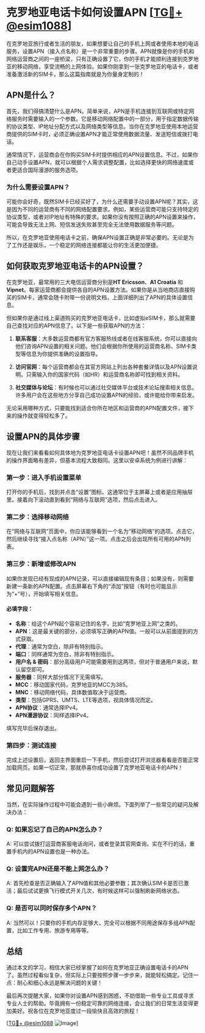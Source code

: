# 克罗地亚电话卡如何设置APN [[TG💪+ @esim1088](https://t.me/s/esim1088)]

在克罗地亚旅行或者生活的朋友，如果想要让自己的手机上网或者使用本地的电话服务，设置APN（接入点名称）是一个非常重要的步骤。APN就像是你的手机和网络运营商之间的一座桥梁，只有正确设置了它，你的手机才能顺利连接到克罗地亚的移动网络，享受流畅的上网体验。如果你刚拿到一张克罗地亚的电话卡，或者准备激活新的SIM卡，那么这篇指南就是为你量身定制的！

## APN是什么？

首先，我们得搞清楚什么是APN。简单来说，APN是手机连接到互联网或特定网络服务时需要输入的一个参数。它是移动网络配置中的一部分，用于指定数据传输的协议类型、IP地址分配方式以及网络类型等信息。当你在克罗地亚使用本地运营商提供的SIM卡时，必须正确设置APN才能正常使用数据流量、发送短信或拨打电话。

通常情况下，运营商会在你购买SIM卡时提供相应的APN设置信息。不过，如果你自己动手设置APN，就可以根据个人需求调整配置，比如选择更快的网络速度或者更适合国际漫游的服务选项。

### 为什么需要设置APN？

可能你会好奇，既然SIM卡已经买好了，为什么还需要手动设置APN呢？其实，这是因为不同的运营商有不同的网络配置要求。例如，某些运营商可能只支持特定的协议类型，或者对IP地址有特殊的要求。如果你没有按照正确的APN设置来操作，可能会导致无法上网、短信发送失败甚至完全无法使用数据服务等问题。

所以，在克罗地亚使用电话卡之前，确保APN设置正确是非常必要的。无论是为了工作还是娱乐，一个稳定的网络连接都能让你的生活更加便捷。

## 如何获取克罗地亚电话卡的APN设置？

在克罗地亚，最常用的三大电信运营商分别是**HT Ericsson**、**A1 Croatia** 和 **Vipnet**。每家运营商都会提供各自的APN设置方法。如果你是从当地商店直接购买的SIM卡，通常会随卡附带一份说明文档，上面详细列出了APN的具体设置信息。

但如果你是通过线上渠道购买的克罗地亚电话卡，比如虚拟eSIM卡，那么就需要自己查找对应的APN信息了。以下是一些获取APN的方法：

1. **联系客服**：大多数运营商都有官方客服热线或者在线客服系统，你可以直接向他们咨询APN设置的相关问题。他们会根据你所使用的运营商名称、SIM卡类型等信息为你提供准确的设置指导。
   
2. **访问官网**：每个运营商都会在其官方网站上列出各种套餐详情以及APN设置说明。只需输入你的国家代码（如HR）和运营商名称即可找到相关资料。

3. **社交媒体与论坛**：有时候也可以通过社交媒体平台或技术论坛搜索相关信息。许多用户会在这些地方分享自己成功设置APN的经验，或许能给你带来启发。

无论采用哪种方式，只要能找到适合你所在地区和运营商的APN配置文件，接下来的操作就变得轻松多了。

## 设置APN的具体步骤

现在让我们来看看如何具体地为克罗地亚电话卡设置APN吧！虽然不同品牌手机的操作界面略有差异，但基本流程大致相同。这里以安卓系统为例进行讲解：

### 第一步：进入手机设置菜单

打开你的手机后，找到并点击“设置”图标。这通常位于主屏幕上或者是应用抽屉里。接着向下滚动直到看到“网络与互联网”选项，然后点击进入。

### 第二步：选择移动网络

在“网络与互联网”页面中，你应该能够看到一个名为“移动网络”的选项。点击它，然后继续寻找“接入点名称（APN）”这一项。点击之后会出现所有可用的APN列表。

### 第三步：新增或修改APN

如果你发现已经有现成的APN记录，可以直接编辑现有条目；如果没有，则需要新建一条新的APN配置。点击屏幕右下角的“添加”按钮（有时也可能显示为“+”号），开始填写相关信息。

#### 必填字段：
- **名称**：给这个APN起个容易记住的名字，比如“克罗地亚上网”之类的。
- **APN**：这是最关键的部分，必须填写正确的APN值。一般可以从前面提到的方式获取。
- **代理**：通常为空白，除非有特别指示。
- **端口**：同样通常为空白，除非有特别指示。
- **用户名 & 密码**：部分高级用户可能需要用到这两项，但对于普通用户来说，默认留空即可。
- **服务器**：同样大部分情况下无需填写。
- **MCC**：移动国家代码，克罗地亚的MCC为385。
- **MNC**：移动网络代码，具体数值取决于运营商。
- **类型**：包括GPRS、UMTS、LTE等选项，视具体情况而定。
- **APN协议**：通常选择IPv4。
- **APN漫游协议**：同样选择IPv4。

填写完毕后保存退出。

### 第四步：测试连接

完成上述设置后，返回主界面重启一下手机，然后尝试打开浏览器看看是否能正常加载网页。如果一切正常，那就恭喜你成功设置了克罗地亚电话卡的APN！

## 常见问题解答

当然，在实际操作过程中可能会遇到一些小麻烦。下面列举了一些常见的疑问及解决办法：

### Q: 如果忘记了自己的APN怎么办？
A: 可以尝试拨打运营商客服电话询问，或者登录其官网查询。实在不行的话，重置手机内的APN设置也是一种办法。

### Q: 设置完APN还是不能上网怎么办？
A: 首先检查是否正确输入了APN值和其他必要参数；其次确认SIM卡是否已激活；最后试试更换飞行模式开关几次，有时候这样可以强制刷新网络状态。

### Q: 是否可以同时保存多个APN？
A: 当然可以！只要你的手机内存足够大，完全可以根据不同用途保存多组APN配置，比如工作专用、旅游专用等等。

## 总结

通过本文的学习，相信大家已经掌握了如何在克罗地亚正确设置电话卡的APN了。虽然过程看似复杂，但实际上只要按照步骤一步步来，就能轻松搞定。记住一点：耐心和细心永远是解决问题的关键！

最后再次提醒大家，如果你对设置APN感到困惑，不妨借助一些专业工具或寻求专业人士的帮助。毕竟拥有一份稳定可靠的网络连接，会让我们的日常生活变得更加美好。祝各位在克罗地亚度过一段愉快且高效的旅程！

[[TG💪+ @esim1088](https://t.me/s/esim1088) ![Image](https://i.postimg.cc/4NQfJmqS/Snipaste-2025-05-13-00-14-12.png)]